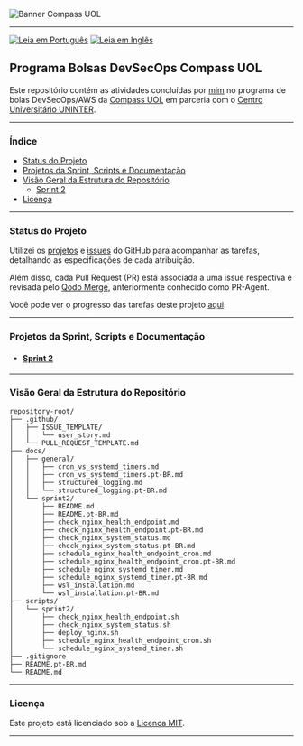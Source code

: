 ![Banner Compass UOL](https://vetores.org/d/compass-uol.svg)

---
[![Leia em Português](https://img.shields.io/badge/%F0%9F%87%A7%F0%9F%87%B7%20Portugu%C3%AAs-F0FFFF.svg)](README.pt-BR.md)
[![Leia em Inglês](https://img.shields.io/badge/%F0%9F%87%BA%F0%9F%87%B8%20English-gray.svg)](README.md)

## Programa Bolsas DevSecOps Compass UOL

Este repositório contém as atividades concluídas por [mim](https://github.com/georgrybski) no programa de bolas DevSecOps/AWS da [Compass UOL](https://compass.uol/en/home/) em parceria com o [Centro Universitário UNINTER](https://www.uninter.com/centro-universitario/).

---

### Índice
- [Status do Projeto](#status-do-projeto)
- [Projetos da Sprint, Scripts e Documentação](#projetos-da-sprint-scripts-e-documentação)
- [Visão Geral da Estrutura do Repositório](#visão-geral-da-estrutura-do-repositório)
    - [Sprint 2](#sprint-2)
- [Licença](#licença)

---

### Status do Projeto

Utilizei os [projetos](https://docs.github.com/en/issues/planning-and-tracking-with-projects/learning-about-projects/about-projects) e [issues](https://docs.github.com/en/issues/tracking-your-work-with-issues/about-issues) do GitHub para acompanhar as tarefas, detalhando as especificações de cada atribuição.

Além disso, cada Pull Request (PR) está associada a uma issue respectiva e revisada pelo [Qodo Merge](https://qodo-merge-docs.qodo.ai/), anteriormente conhecido como PR-Agent.

Você pode ver o progresso das tarefas deste projeto [aqui](https://github.com/users/georgrybski/projects/3).

---

### Projetos da Sprint, Scripts e Documentação
- #### [Sprint 2](docs/sprint2/README.pt-BR.md)

---

### Visão Geral da Estrutura do Repositório

```
repository-root/
├── .github/
│   ├── ISSUE_TEMPLATE/
│   │   └── user_story.md
│   └── PULL_REQUEST_TEMPLATE.md
├── docs/
│   ├── general/
│   │   ├── cron_vs_systemd_timers.md
│   │   ├── cron_vs_systemd_timers.pt-BR.md
│   │   ├── structured_logging.md
│   │   └── structured_logging.pt-BR.md
│   └── sprint2/
│       ├── README.md
│       ├── README.pt-BR.md
│       ├── check_nginx_health_endpoint.md
│       ├── check_nginx_health_endpoint.pt-BR.md
│       ├── check_nginx_system_status.md
│       ├── check_nginx_system_status.pt-BR.md
│       ├── schedule_nginx_health_endpoint_cron.md
│       ├── schedule_nginx_health_endpoint_cron.pt-BR.md
│       ├── schedule_nginx_systemd_timer.md
│       ├── schedule_nginx_systemd_timer.pt-BR.md
│       ├── wsl_installation.md
│       └── wsl_installation.pt-BR.md
├── scripts/
│   └── sprint2/
│       ├── check_nginx_health_endpoint.sh
│       ├── check_nginx_system_status.sh
│       ├── deploy_nginx.sh
│       ├── schedule_nginx_health_endpoint_cron.sh
│       └── schedule_nginx_systemd_timer.sh
├── .gitignore
├── README.pt-BR.md
└── README.md
```
---

### Licença

Este projeto está licenciado sob a [Licença MIT](LICENSE).

---
